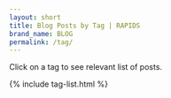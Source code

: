 ```yaml
---
layout: short
title: Blog Posts by Tag | RAPIDS
brand_name: BLOG
permalink: /tag/
---
```


Click on a tag to see relevant list of posts.

{% include tag-list.html %}